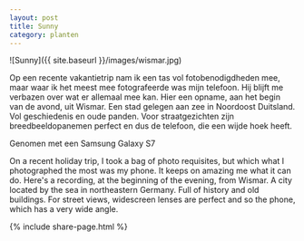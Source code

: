 ```yaml
---
layout: post
title: Sunny
category: planten
---
```


![Sunny]({{ site.baseurl }}/images/wismar.jpg)

Op een recente vakantietrip nam ik een tas vol fotobenodigdheden mee, maar waar ik het meest mee fotografeerde was mijn telefoon. Hij blijft me verbazen over wat er allemaal mee kan. Hier een opname, aan het begin van de avond, uit Wismar. Een stad gelegen aan zee in Noordoost Duitsland. Vol geschiedenis en oude panden. Voor straatgezichten zijn breedbeeldopanemen perfect en dus de telefoon, die een wijde hoek heeft.

Genomen met een Samsung Galaxy S7

On a recent holiday trip, I took a bag of photo requisites, but which what I photographed the most was my phone. It keeps on amazing me what it can do. Here's a recording, at the beginning of the evening, from Wismar. A city located by the sea in northeastern Germany. Full of history and old buildings. For street views, widescreen lenses are perfect and so the phone, which has a very wide angle.

{% include share-page.html %}
